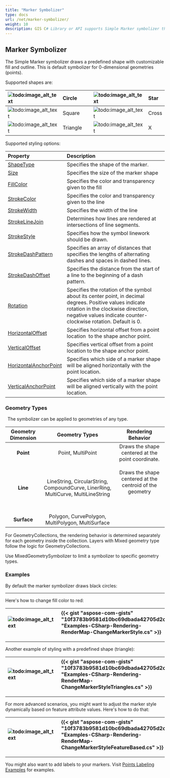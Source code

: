 ```yaml
---
title: "Marker Symbolizer"
type: docs
url: /net/marker-symbolizer/
weight: 10
description: GIS C# Library or API supports Simple Marker symbolizer that draws a predefined shape with customizable fill and outline on geometries of any type like Point, Line, Surface.
---
```


## **Marker Symbolizer**
The Simple Marker symbolizer draws a predefined shape with customizable fill and outline. This is default symbolizer for 0-dimensional geometries (points). 

Supported shapes are:

|![todo:image_alt_text](marker-symbolizer_1.png)|Circle| |![todo:image_alt_text](marker-symbolizer_2.png)|Star|
| :- | :- | :- | :- | :- |
|![todo:image_alt_text](marker-symbolizer_3.png)|Square| |![todo:image_alt_text](marker-symbolizer_4.png)|Cross|
|![todo:image_alt_text](marker-symbolizer_5.png)|Triangle| |![todo:image_alt_text](marker-symbolizer_6.png)|X|


Supported styling options:

|**Property**|**Description**|
| :- | :- |
|[ShapeType](https://reference.aspose.com/gis/net/aspose.gis.rendering.symbolizers/simplemarker/properties/shapetype)|Specifies the shape of the marker.|
|[Size](https://reference.aspose.com/gis/net/aspose.gis.rendering.symbolizers/simplemarker/properties/size)|Specifies the size of the marker shape|
|[FillColor](https://reference.aspose.com/gis/net/aspose.gis.rendering.symbolizers/simplemarker/properties/fillcolor)|Specifies the color and transparency given to the fill|
|[StrokeColor](https://reference.aspose.com/gis/net/aspose.gis.rendering.symbolizers/simplemarker/properties/strokecolor)|Specifies the color and transparency given to the line|
|[StrokeWidth](https://reference.aspose.com/gis/net/aspose.gis.rendering.symbolizers/simplemarker/properties/strokewidth)|Specifies the width of the line|
|[StrokeLineJoin](https://reference.aspose.com/gis/net/aspose.gis.rendering.symbolizers/simplemarker/properties/strokelinejoin)|Determines how lines are rendered at intersections of line segments.|
|[StrokeStyle](https://reference.aspose.com/gis/net/aspose.gis.rendering.symbolizers/simplemarker/properties/strokestyle)|Specifies how the symbol linework should be drawn.|
|[StrokeDashPattern](https://reference.aspose.com/gis/net/aspose.gis.rendering.symbolizers/simplemarker/properties/strokedashpattern)|Specifies an array of distances that specifies the lengths of alternating dashes and spaces in dashed lines.|
|[StrokeDashOffset](https://reference.aspose.com/gis/net/aspose.gis.rendering.symbolizers/simplemarker/properties/strokedashoffset)|Specifies the distance from the start of a line to the beginning of a dash pattern.|
|[Rotation](https://reference.aspose.com/gis/net/aspose.gis.rendering.symbolizers/simplemarker/properties/rotation)|Specifies the rotation of the symbol about its center point, in decimal degrees. Positive values indicate rotation in the clockwise direction, negative values indicate counter-clockwise rotation. Default is 0.|
|[HorizontalOffset](https://reference.aspose.com/gis/net/aspose.gis.rendering.symbolizers/simplemarker/properties/horizontaloffset)|Specifies horizontal offset from a point location  to the shape anchor point.|
|[VerticalOffset](https://reference.aspose.com/gis/net/aspose.gis.rendering.symbolizers/simplemarker/properties/verticaloffset)|Specifies vertical offset from a point location to the shape anchor point.|
|[HorizontalAnchorPoint](https://reference.aspose.com/gis/net/aspose.gis.rendering.symbolizers/simplemarker/properties/horizontalanchorpoint)|Specifies which side of a marker shape will be aligned horizontally with the point location.|
|[VerticalAnchorPoint](https://reference.aspose.com/gis/net/aspose.gis.rendering.symbolizers/simplemarker/properties/verticalanchorpoint)|Specifies which side of a marker shape will be aligned vertically with the point location.|
### **Geometry Types**
` `The symbolizer can be applied to geometries of any type.

|**Geometry Dimension**|**Geometry Types**|**Rendering Behavior**|
| :-: | :-: | :-: |
|**Point**|Point, MultiPoint|Draws the shape centered at the point coordinate.|
|**Line**|LineString, CircularString, CompoundCurve, LinerRing, MultiCurve, MultiLineString|<p>Draws the shape centered at the centroid of the geometry</p><p> </p>|
|**Surface**|Polygon, CurvePolygon, MultiPolygon, MultiSurface||


For GeometryCollections, the rendering behavior is determined separately for each geometry inside the collection. Layers with Mixed geometry type follow the logic for GeometryCollections.

Use MixedGeometrySymbolizer to limit a symbolizer to specific geometry types.

### **Examples**
By default the marker symbolizer draws black circles:



-----
Here's how to change fill color to red:



|![todo:image_alt_text](marker-symbolizer_7.png)|{{< gist "aspose-com-gists" "10f3783b9581d10bc69dbada42705d2c" "Examples-CSharp-Rendering-RenderMap-ChangeMarkerStyle.cs" >}}|
| :- | :- |


-----


Another example of styling with a predefined shape (triangle):



|![todo:image_alt_text](marker-symbolizer_8.png)|{{< gist "aspose-com-gists" "10f3783b9581d10bc69dbada42705d2c" "Examples-CSharp-Rendering-RenderMap-ChangeMarkerStyleTriangles.cs" >}}|
| :- | :- |


-----
For more advanced scenarios, you might want to adjust the marker style dynamically based on feature attribute values. Here's how to do that:



|![todo:image_alt_text](marker-symbolizer_9.png)|{{< gist "aspose-com-gists" "10f3783b9581d10bc69dbada42705d2c" "Examples-CSharp-Rendering-RenderMap-ChangeMarkerStyleFeatureBased.cs" >}}|
| :- | :- |


-----
You might also want to add labels to your markers. Visit [Points Labeling Examples](/gis/net/simple-labeling/#simplelabeling-pointslabelingexamples) for examples.


